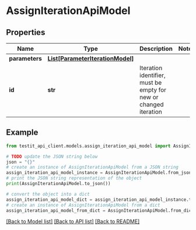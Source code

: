 # AssignIterationApiModel


## Properties

Name | Type | Description | Notes
------------ | ------------- | ------------- | -------------
**parameters** | [**List[ParameterIterationModel]**](ParameterIterationModel.md) |  | 
**id** | **str** | Iteration identifier, must be empty for new or changed iteration | 

## Example

```python
from testit_api_client.models.assign_iteration_api_model import AssignIterationApiModel

# TODO update the JSON string below
json = "{}"
# create an instance of AssignIterationApiModel from a JSON string
assign_iteration_api_model_instance = AssignIterationApiModel.from_json(json)
# print the JSON string representation of the object
print(AssignIterationApiModel.to_json())

# convert the object into a dict
assign_iteration_api_model_dict = assign_iteration_api_model_instance.to_dict()
# create an instance of AssignIterationApiModel from a dict
assign_iteration_api_model_from_dict = AssignIterationApiModel.from_dict(assign_iteration_api_model_dict)
```
[[Back to Model list]](../README.md#documentation-for-models) [[Back to API list]](../README.md#documentation-for-api-endpoints) [[Back to README]](../README.md)


